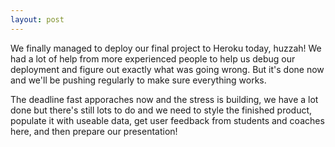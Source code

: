 ```yaml
---
layout: post
---
```

We finally managed to deploy our final project to Heroku today, huzzah!  We had a lot of help from more experienced people to help us debug our deployment and figure out exactly what was going wrong.  But it's done now and we'll be pushing regularly to make sure everything works.

<!--more-->

The deadline fast apporaches now and the stress is building, we have a lot done but there's still lots to do and we need to style the finished product, populate it with useable data, get user feedback from students and coaches here, and then prepare our presentation!
